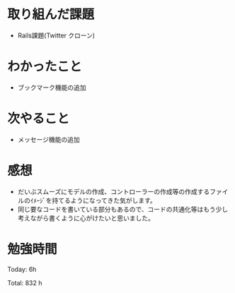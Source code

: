 # 取り組んだ課題
- Rails課題(Twitter クローン)

# わかったこと
- ブックマーク機能の追加
  
# 次やること
- メッセージ機能の追加

# 感想
- だいぶスムーズにモデルの作成、コントローラーの作成等の作成するファイルのｲﾒｰｼﾞを持てるようになってきた気がします。
- 同じ要なコードを書いている部分もあるので、コードの共通化等はもう少し考えながら書くように心がけたいと思いました。

# 勉強時間
Today: 6h

Total: 832 h
